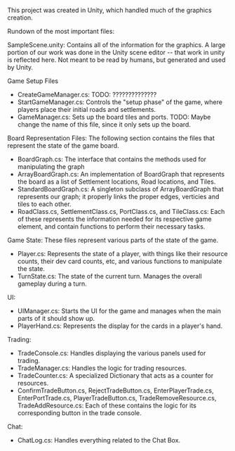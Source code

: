 This project was created in Unity, which handled much of the graphics creation.

Rundown of the most important files:

SampleScene.unity: Contains all of the information for the graphics.  A large portion of
  our work was done in the Unity scene editor -- that work in unity is reflected here. 
  Not meant to be read by humans, but generated and used by Unity.	
  
Game Setup Files
- CreateGameManager.cs: TODO: ??????????????
- StartGameManager.cs: Controls the "setup phase" of the game, where players place their
    initial roads and settlements.
- GameManager.cs: Sets up the board tiles and ports.  TODO: Maybe change the name of this file, since it
    only sets up the board.


Board Representation Files: The following section contains the files that
    represent the state of the game board.
- BoardGraph.cs: The interface that contains the methods used for manipulating the graph
- ArrayBoardGraph.cs: An implementation of BoardGraph that represents the board as a list
    of Settlement locations, Road locations, and Tiles.
- StandardBoardGraph.cs: A singleton subclass of ArrayBoardGraph that represents our graph;
    it properly links the proper edges, verticies and tiles to each other.
- RoadClass.cs, SettlementClass.cs, PortClass.cs, and TileClass.cs: Each of these
    represents the information needed for its respective game element, and contain
    functions to perform their necessary tasks.

Game State: These files represent various parts of the state of the game.
- Player.cs: Represents the state of a player, with things like their resource counts,
    their dev card counts, etc, and various functions to manipulate the state.
- TurnState.cs: The state of the current turn.  Manages the overall gameplay during a turn.

UI:
- UIManager.cs: Starts the UI for the game and manages when the main parts of it should show up.
- PlayerHand.cs: Represents the display for the cards in a player's hand.

Trading:
- TradeConsole.cs: Handles displaying the various panels used for trading.
- TradeManager.cs: Handles the logic for trading resources.
- TradeCounter.cs: A specialized Dictionary that acts as a counter for resources.
- ConfirmTradeButton.cs, RejectTradeButton.cs, EnterPlayerTrade.cs, EnterPortTrade.cs,
    PlayerTradeButton.cs, TradeRemoveResource.cs, TradeAddResource.cs: Each of these
    contains the logic for its corresponding button in the trade console.
    
Chat:
- ChatLog.cs: Handles everything related to the Chat Box.